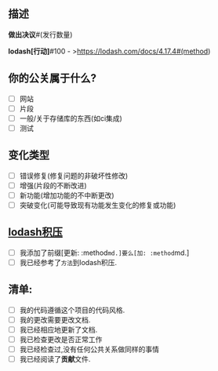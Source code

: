 <!--- Provide a general summary of your changes in the Title above -->

<!--- Add the prefix [FIX: #(issue number)], [FEATURE] or [ENHANCEMENT] to the Title -->

## 描述

<!--- Describe your changes in detail -->

**做出决议**#(发行数量)<!--- Delete if not a issue fix-->

<!--- Provide a link to the method your trying to [ADD] or [UPDATE] in the Description -->

**lodash[行动]**#100  - ><https://lodash.com/docs/4.17.4#(method>)<!--- Delete if not a Lodash[ADD OR UPDATE] -->

## 你的公关属于什么?

-   [ ] 网站
-   [ ] 片段
-   [ ] 一般/关于存储库的东西(如ci集成)
-   [ ] 测试

## 变化类型

-   [ ] 错误修复(修复问题的非破坏性修改)
-   [ ] 增强(片段的不断改进)
-   [ ] 新功能(增加功能的不中断更改)
-   [ ] 突破变化(可能导致现有功能发生变化的修复或功能)

## [lodash积压](https://github.com/Chalarangelo/30-seconds-of-code/issues/100)

<!--- Provide a link to the method your trying to [ADD] or [UPDATE] in the Description above -->

<!--- Add the prefix [UPDATE: `method.md`] or [ADD: `method.md`] to the Title & Desciption -->

-   [ ] 我添加了前缀[更新: :method`md.]要么[加: :method`md.]
-   [ ] 我已经参考了`方法`到lodash积压. 

## 清单: 

<!--- If you're unsure about any of these, don't hesitate to ask. We're here to help! -->

-   [ ] 我的代码遵循这个项目的代码风格. 
-   [ ] 我的更改需要更改文档. 
-   [ ] 我已经相应地更新了文档. 
-   [ ] 我已检查更改是否正常工作
-   [ ] 我已经检查过,没有任何公共关系做同样的事情
-   [ ] 我已经阅读了**贡献**文件. 